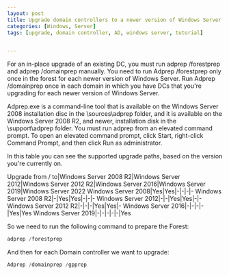 ```yaml
---
layout: post
title: Upgrade domain controllers to a newer version of Windows Server
categories: [Windows, Server]
tags: [upgrade, domain controller, AD, windows server, tutorial]


---
```


For an in-place upgrade of an existing DC, you must run adprep /forestprep and adprep /domainprep manually. You need to run Adprep /forestprep only once in the forest for each newer version of Windows Server. Run Adprep /domainprep once in each domain in which you have DCs that you're upgrading for each newer version of Windows Server.

Adprep.exe is a command-line tool that is available on the Windows Server 2008 installation disc in the \sources\adprep folder, and it is available on the Windows Server 2008 R2, and newer, installation disk in the \support\adprep folder. You must run adprep from an elevated command prompt. To open an elevated command prompt, click Start, right-click Command Prompt, and then click Run as administrator.

In this table you can see the supported upgrade paths, based on the version you're currently on.

Upgrade from / to|Windows Server 2008 R2|Windows Server 2012|Windows Server 2012 R2|Windows Server 2016|Windows Server 2019|Windows Server 2022
Windows Server 2008|Yes|Yes|-|-|-|-
Windows Server 2008 R2|-|Yes|Yes|-|-|-
Windows Server 2012|-|-|Yes|Yes|-|-
Windows Server 2012 R2|-|-|-|Yes|Yes|-
Windows Server 2016|-|-|-|-|Yes|Yes
Windows Server 2019|-|-|-|-|-|Yes

So we need to run the following command to prepare the Forest:

```powershell
adprep /forestprep
```

And then for each Domain controller we want to upgrade:

```powershell
Adprep /domainprep /gpprep
```
